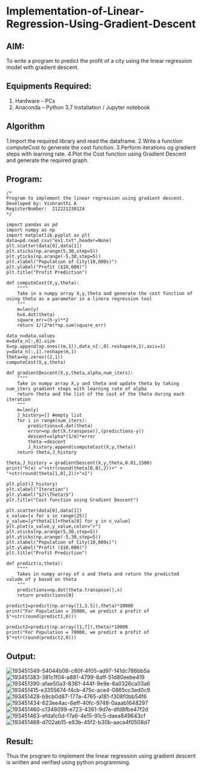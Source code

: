 # Implementation-of-Linear-Regression-Using-Gradient-Descent

## AIM:
To write a program to predict the profit of a city using the linear regression model with gradient descent.

## Equipments Required:
1. Hardware – PCs
2. Anaconda – Python 3.7 Installation / Jupyter notebook

## Algorithm
1.Import the required library and read the dataframe.
2.Write a function computeCost to generate the cost function.
3.Perform iterations og gradient steps with learning rate.
4.Plot the Cost function using Gradient Descent and generate the required graph.

## Program:
```
/*
Program to implement the linear regression using gradient descent.
Developed by: Vishranthi A
RegisterNumber:  212221230124
*/
```
```
import pandas as pd
import numpy as np
import matplotlib.pyplot as plt
data=pd.read_csv("ex1.txt",header=None)
plt.scatter(data[0],data[1])
plt.xticks(np.arange(5,30,step=5))
plt.yticks(np.arange(-5,30,step=5))
plt.xlabel("Population of City(10,000s)")
plt.ylabel("Profit ($10,000)")
plt.title("Profit Prediction")

def computeCost(X,y,theta):
    """"
    Take in a numpy array X,y,theta and generate the cost function of using theta as a parameter in a linera regression tool   
    """
    m=len(y) 
    h=X.dot(theta) 
    square_err=(h-y)**2
    return 1/(2*m)*np.sum(square_err) 

data_n=data.values
m=data_n[:,0].size
X=np.append(np.ones((m,1)),data_n[:,0].reshape(m,1),axis=1)
y=data_n[:,1].reshape(m,1)
theta=np.zeros((2,1))
computeCost(X,y,theta) 

def gradientDescent(X,y,theta,alpha,num_iters):
    """"
    Take in numpy array X,y and theta and update theta by taking num_iters gradient steps with learning rate of alpha 
    return theta and the list of the cost of the theta during each iteration
    """
    m=len(y)
    J_history=[] #empty list
    for i in range(num_iters):
        predictions=X.dot(theta)
        error=np.dot(X.transpose(),(predictions-y))
        descent=alpha*(1/m)*error
        theta-=descent
        J_history.append(computeCost(X,y,theta))
    return theta,J_history

theta,J_history = gradientDescent(X,y,theta,0.01,1500)
print("h(x) ="+str(round(theta[0,0],2))+" + "+str(round(theta[1,0],2))+"x1")

plt.plot(J_history)
plt.xlabel("Iteration")
plt.ylabel("$J(\Theta)$")
plt.title("Cost function using Gradient Descent")

plt.scatter(data[0],data[1])
x_value=[x for x in range(25)]
y_value=[y*theta[1]+theta[0] for y in x_value]
plt.plot(x_value,y_value,color="r")
plt.xticks(np.arange(5,30,step=5))
plt.yticks(np.arange(-5,30,step=5))
plt.xlabel("Population of City(10,000s)")
plt.ylabel("Profit ($10,000)")
plt.title("Profit Prediction")

def predict(x,theta):
    """"
    Takes in numpy array of x and theta and return the predicted valude of y based on theta
    """
    predictions=np.dot(theta.transpose(),x)
    return predictions[0]

predict1=predict(np.array([1,3.5]),theta)*10000
print("For Population = 35000, we predict a profit of $"+str(round(predict1,0)))

predict2=predict(np.array([1,7]),theta)*10000
print("For Population = 70000, we predict a profit of $"+str(round(predict2,0)))
```
## Output:
![193451349-54044b08-c80f-4f05-ad97-141dc786bb5a](https://user-images.githubusercontent.com/93427278/193603024-336ca9fd-db24-4738-93d6-6cb1d24963b6.png)
![193451383-381c1f04-a881-4799-8aff-51d80eebe419](https://user-images.githubusercontent.com/93427278/193603058-09715bdf-3fb8-4f85-859f-c00c24229943.png)
![193451390-afae50a3-8361-444f-9e9e-6a0326ca03a6](https://user-images.githubusercontent.com/93427278/193603102-cccc87b6-101c-44fe-9ce8-354c44a9953c.png)
![193451415-e3355674-f4cb-475c-ace4-0865cc3ed0c9](https://user-images.githubusercontent.com/93427278/193603136-85ebf796-f62c-4745-803e-a0ea08c9f62a.png)
![193451428-b9cb0d87-177a-4765-a181-f308f0bb54f6](https://user-images.githubusercontent.com/93427278/193603170-adb114ea-0ecd-471a-892b-1709ab1d1af2.png)
![193451434-623ee4ac-6eff-40fc-9748-0aaab1648297](https://user-images.githubusercontent.com/93427278/193603208-2ddf9dd2-8b88-4d00-873c-a45d2a8e3d57.png)
![193451460-c1348099-e723-4361-9d7e-dfd8fbe47f2d](https://user-images.githubusercontent.com/93427278/193603254-20c94237-28ee-4ecf-a23d-fc9280d9861f.png)
![193451463-efdafc0d-f7a6-4e15-91c5-daea849643cf](https://user-images.githubusercontent.com/93427278/193603300-222f70e4-a2cb-4c76-a3d4-de812f2d7fc1.png)
![193451468-d702ab15-e83b-45f2-b30b-aaca4f0508d7](https://user-images.githubusercontent.com/93427278/193603348-86ce9395-e480-40c7-a01a-1c3f714f9b92.png)

## Result:
Thus the program to implement the linear regression using gradient descent is written and verified using python programming.
